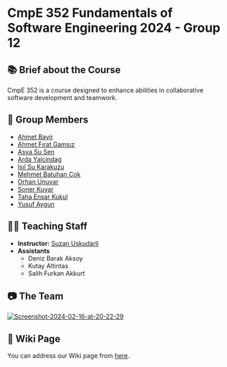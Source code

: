 # CmpE 352 Fundamentals of Software Engineering 2024 - Group 12

## 📚 Brief about the Course

CmpE 352 is a course designed to enhance abilities in collaborative software development and teamwork.

## 👥 Group Members 

- [Ahmet Bayir]()
- [Ahmet Fırat Gamsız](https://github.com/bounswe/bounswe2024group12/wiki/Ahmet-Firat-Gamsiz)
- [Asya Su Sen](https://github.com/bounswe/bounswe2024group12/wiki/Asya-Su-Sen)
- [Arda Yalcindag](https://github.com/bounswe/bounswe2024group12/wiki/Arda%20Yalcindag)
- [Isıl Su Karakuzu](https://github.com/bounswe/bounswe2024group12/wiki/Isil-Su-Karakuzu)
- [Mehmet Batuhan Cok](https://github.com/bounswe/bounswe2024group12/wiki/Mehmet-Batuhan-Cok)
- [Orhan Unuvar](https://github.com/bounswe/bounswe2024group12/wiki/Orhan-Unuvar)
- [Soner Kuyar](https://github.com/bounswe/bounswe2024group12/wiki/Soner-Kuyar)
- [Taha Ensar Kukul](https://github.com/bounswe/bounswe2024group12/wiki/Taha-Ensar-Kukul)
- [Yusuf Aygun](https://github.com/bounswe/bounswe2024group12/wiki/Yusuf-Aygun)

## 👩‍🏫 Teaching Staff
- **Instructor:** [Suzan Uskudarli](https://github.com/uskudarli)
- **Assistants**
	- Deniz Barak Aksoy
	- Kutay Altintas
	- Salih Furkan Akkurt
	
## 📷 The Team
<a href="https://ibb.co/DCMnxXz"><img src="https://i.ibb.co/FwYtSvm/Screenshot-2024-02-16-at-20-22-29.png" alt="Screenshot-2024-02-16-at-20-22-29" border="0"></a>

## 📖 Wiki Page
You can address our Wiki page from [here](https://github.com/bounswe/bounswe2024group12/wiki).
